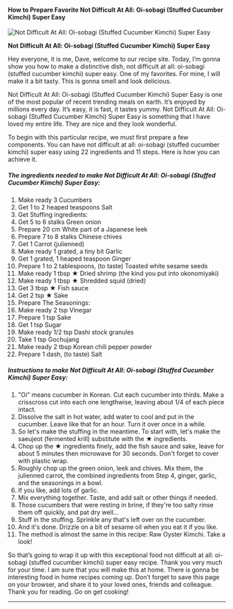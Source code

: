             

#### How to Prepare Favorite Not Difficult At All: Oi-sobagi (Stuffed Cucumber Kimchi) Super Easy

![Not Difficult At All: Oi-sobagi (Stuffed Cucumber Kimchi) Super Easy](https://img-global.cpcdn.com/recipes/5659873401372672/751x532cq70/not-difficult-at-all-oi-sobagi-stuffed-cucumber-kimchi-super-easy-recipe-main-photo.jpg)

**Not Difficult At All: Oi-sobagi (Stuffed Cucumber Kimchi) Super Easy**

Hey everyone, it is me, Dave, welcome to our recipe site. Today, I’m gonna show you how to make a distinctive dish, not difficult at all: oi-sobagi (stuffed cucumber kimchi) super easy. One of my favorites. For mine, I will make it a bit tasty. This is gonna smell and look delicious.

Not Difficult At All: Oi-sobagi (Stuffed Cucumber Kimchi) Super Easy is one of the most popular of recent trending meals on earth. It’s enjoyed by millions every day. It’s easy, it is fast, it tastes yummy. Not Difficult At All: Oi-sobagi (Stuffed Cucumber Kimchi) Super Easy is something that I have loved my entire life. They are nice and they look wonderful.

To begin with this particular recipe, we must first prepare a few components. You can have not difficult at all: oi-sobagi (stuffed cucumber kimchi) super easy using 22 ingredients and 11 steps. Here is how you can achieve it.

##### The ingredients needed to make Not Difficult At All: Oi-sobagi (Stuffed Cucumber Kimchi) Super Easy:

1.  Make ready 3 Cucumbers
2.  Get 1 to 2 heaped teaspoons Salt
3.  Get Stuffing ingredients:
4.  Get 5 to 6 stalks Green onion
5.  Prepare 20 cm White part of a Japanese leek
6.  Prepare 7 to 8 stalks Chinese chives
7.  Get 1 Carrot (julienned)
8.  Make ready 1 grated, a tiny bit Garlic
9.  Get 1 grated, 1 heaped teaspoon Ginger
10.  Prepare 1 to 2 tablespoons, (to taste) Toasted white sesame seeds
11.  Make ready 1 tbsp ★ Dried shrimp (the kind you put into okonomiyaki)
12.  Make ready 1 tbsp ★ Shredded squid (dried)
13.  Get 3 tbsp ★ Fish sauce
14.  Get 2 tsp ★ Sake
15.  Prepare The Seasonings:
16.  Make ready 2 tsp Vinegar
17.  Prepare 1 tsp Sake
18.  Get 1 tsp Sugar
19.  Make ready 1/2 tsp Dashi stock granules
20.  Take 1 tsp Gochujang
21.  Make ready 2 tbsp Korean chili pepper powder
22.  Prepare 1 dash, (to taste) Salt

##### Instructions to make Not Difficult At All: Oi-sobagi (Stuffed Cucumber Kimchi) Super Easy:

1.  "Oi" means cucumber in Korean. Cut each cucumber into thirds. Make a crisscross cut into each one lengthwise, leaving about 1/4 of each piece intact.
2.  Dissolve the salt in hot water, add water to cool and put in the cucumber. Leave like that for an hour. Turn it over once in a while.
3.  So let's make the stuffing in the meantime. To start with, let's make the saeujeot (fermented krill) substitute with the ★ ingredients.
4.  Chop up the ★ ingredients finely, add the fish sauce and sake, leave for about 5 minutes then microwave for 30 seconds. Don't forget to cover with plastic wrap.
5.  Roughly chop up the green onion, leek and chives. Mix them, the julienned carrot, the combined ingredients from Step 4, ginger, garlic, and the seasonings in a bowl.
6.  If you like, add lots of garlic.
7.  Mix everything together. Taste, and add salt or other things if needed.
8.  Those cucumbers that were resting in brine, if they're too salty rinse them off quickly, and pat dry well…
9.  Stuff in the stuffing. Sprinkle any that's left over on the cucumber.
10.  And it's done. Drizzle on a bit of sesame oil when you eat it if you like.
11.  The method is almost the same in this recipe: Raw Oyster Kimchi. Take a look!

So that’s going to wrap it up with this exceptional food not difficult at all: oi-sobagi (stuffed cucumber kimchi) super easy recipe. Thank you very much for your time. I am sure that you will make this at home. There is gonna be interesting food in home recipes coming up. Don’t forget to save this page on your browser, and share it to your loved ones, friends and colleague. Thank you for reading. Go on get cooking!

* * *